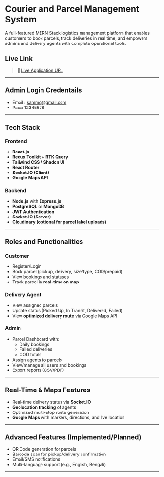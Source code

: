 # Courier and Parcel Management System

A full-featured MERN Stack logistics management platform that enables customers to book parcels, track deliveries in real time, and empowers admins and delivery agents with complete operational tools.

## Live Link

> 🔗 [Live Application URL](https://main.d3koorpmhi8mya.amplifyapp.com)

---
## Admin Login Credentails
- Email : sammo@gmail.com
- Pass: 12345678

---
## Tech Stack

### Frontend
- **React.js**
- **Redux Toolkit + RTK Query**
- **Tailwind CSS / Shadcn UI**
- **React Router**
- **Socket.IO (Client)**
- **Google Maps API**

### Backend
- **Node.js** with **Express.js**
- **PostgreSQL** or **MongoDB**
- **JWT Authentication**
- **Socket.IO (Server)**
- **Cloudinary (optional for parcel label uploads)**

---

## Roles and Functionalities

### Customer
- Register/Login
- Book parcel (pickup, delivery, size/type, COD/prepaid)
- View bookings and statuses
- Track parcel in **real-time on map**

### Delivery Agent
- View assigned parcels
- Update status (Picked Up, In Transit, Delivered, Failed)
- View **optimized delivery route** via Google Maps API

### Admin
- Parcel Dashboard with:
  - Daily bookings
  - Failed deliveries
  - COD totals
- Assign agents to parcels
- View/manage all users and bookings
- Export reports (CSV/PDF)

---

## Real-Time & Maps Features
- Real-time delivery status via **Socket.IO**
- **Geolocation tracking** of agents
- Optimized multi-stop route generation
- **Google Maps** with markers, directions, and live location

---

## Advanced Features (Implemented/Planned)
- QR Code generation for parcels
- Barcode scan for pickup/delivery confirmation
- Email/SMS notifications
- Multi-language support (e.g., English, Bengali)

---
